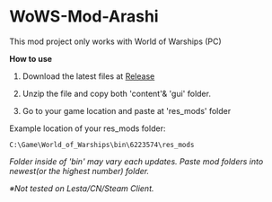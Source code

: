 # WoWS-Mod-Arashi
This mod project only works with World of Warships (PC)

**How to use**
1. Download the latest files at [Release][Releaselink]

[Releaselink]: https://github.com/UntitledWorld/WoWS-Mod-Arashi/releases "Go Release"

2. Unzip the file and copy both 'content'& 'gui' folder.

3. Go to your game location and paste at 'res_mods' folder

Example location of your res_mods folder:
```
C:\Game\World_of_Warships\bin\6223574\res_mods
```
*Folder inside of 'bin' may vary each updates. Paste mod folders into newest(or the highest number) folder.*

*※Not tested on Lesta/CN/Steam Client.*
